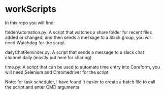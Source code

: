 # workScripts
In this repo you will find:

folderAutomation.py: A script that watches a share folder for recent files added or changed, and then sends a message to a Slack group, you will need Watchdog for the script

dailyChatReminder.py: A script that sends a message to a slack chat channel daily (mostly put here for sharing)

time.py: A script that can be used to automate time entry into Coreform, you will need Selenium and Chromedriver for the script



Note: for task scheduler, I have found it easier to create a batch file to call the script and enter CMD arguments
